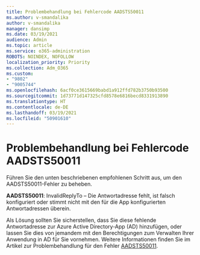 ```yaml
---
title: Problembehandlung bei Fehlercode AADSTS50011
ms.author: v-smandalika
author: v-smandalika
manager: dansimp
ms.date: 03/19/2021
audience: Admin
ms.topic: article
ms.service: o365-administration
ROBOTS: NOINDEX, NOFOLLOW
localization_priority: Priority
ms.collection: Adm_O365
ms.custom:
- "9802"
- "9005744"
ms.openlocfilehash: 6acf0ce3615669babd1a912ffd782b3750b93500
ms.sourcegitcommit: 1d73771d147325cfd8578e6816becd8331913890
ms.translationtype: HT
ms.contentlocale: de-DE
ms.lasthandoff: 03/19/2021
ms.locfileid: "50901610"
---
```

# <a name="troubleshoot-error-code-aadsts50011"></a>Problembehandlung bei Fehlercode AADSTS50011

Führen Sie den unten beschriebenen empfohlenen Schritt aus, um den AADSTS50011-Fehler zu beheben.

**AADSTS50011**: InvalidReplyTo – Die Antwortadresse fehlt, ist falsch konfiguriert oder stimmt nicht mit den für die App konfigurierten Antwortadressen überein.

Als Lösung sollten Sie sicherstellen, dass Sie diese fehlende Antwortadresse zur Azure Active Directory-App (AD) hinzufügen, oder lassen Sie dies von jemandem mit den Berechtigungen zum Verwalten Ihrer Anwendung in AD für Sie vornehmen. Weitere Informationen finden Sie im Artikel zur Problembehandlung für den Fehler [AADSTS50011](https://docs.microsoft.com/troubleshoot/azure/active-directory/error-code-aadsts50011-reply-url-mismatch).